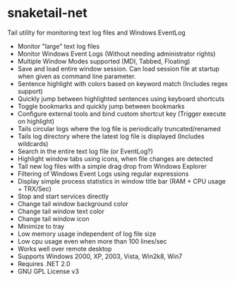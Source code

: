 # snaketail-net
Tail utility for monitoring text log files and Windows EventLog

- Monitor "large" text log files
- Monitor Windows Event Logs (Without needing administrator rights)
- Multiple Window Modes supported (MDI, Tabbed, Floating)
- Save and load entire window session. Can load session file at startup when given as command line parameter.
- Sentence highlight with colors based on keyword match (Includes regex support)
- Quickly jump between highlighted sentences using keyboard shortcuts
- Toggle bookmarks and quickly jump between bookmarks
- Configure external tools and bind custom shortcut key (Trigger execute on highlight)
- Tails circular logs where the log file is periodically truncated/renamed
- Tails log directory where the latest log file is displayed (Includes wildcards)
- Search in the entire text log file (or EventLog?)
- Highlight window tabs using icons, when file changes are detected
- Tail new log files with a simple drag drop from Windows Explorer
- Filtering of Windows Event Logs using regular expressions
- Display simple process statistics in window title bar (RAM + CPU usage + TRX/Sec)
- Stop and start services directly
- Change tail window background color
- Change tail window text color
- Change tail window icon
- Minimize to tray
- Low memory usage independent of log file size
- Low cpu usage even when more than 100 lines/sec
- Works well over remote desktop
- Supports Windows 2000, XP, 2003, Vista, Win2k8, Win7
- Requires .NET 2.0
- GNU GPL License v3
